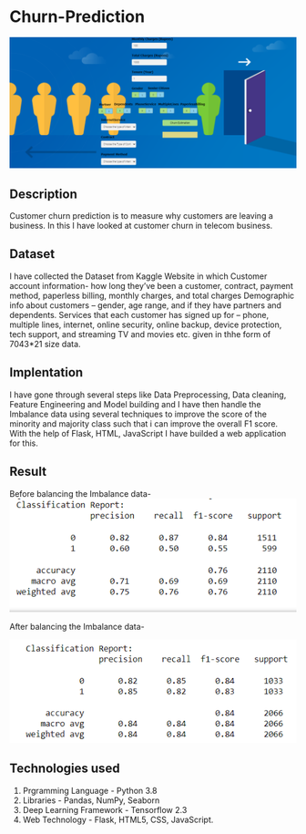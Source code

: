 # Churn-Prediction

![plot](.\App.png)

## Description
Customer churn prediction is to measure why customers are leaving a business. In this I have looked at customer churn in telecom business.

## Dataset
I have collected the Dataset from Kaggle Website in which Customer account information- how long they’ve been a customer, contract, payment method, paperless billing, monthly charges, and total charges Demographic info about customers – gender, age range, and if they have partners and dependents. Services that each customer has signed up for – phone, multiple lines, internet, online security, online backup, device protection, tech support, and streaming TV and movies etc. given in thhe form of 7043*21 size data.


## Implentation
I have gone through several steps like Data Preprocessing, Data cleaning, Feature Engineering and Model building and I have then handle the Imbalance data using several techniques to improve the score of the minority and majority class such that i can improve the overall F1 score. 
With the help of Flask, HTML, JavaScript I have builded a web application for this.

## Result
Before balancing the Imbalance data-
![plot](./3472.png)

After balancing the Imbalance data-

![plot](./3474.png)


## Technologies used

1. Prgramming Language - Python 3.8
2. Libraries - Pandas, NumPy, Seaborn
3. Deep Learning Framework - Tensorflow 2.3
4. Web Technology - Flask, HTML5, CSS, JavaScript.
